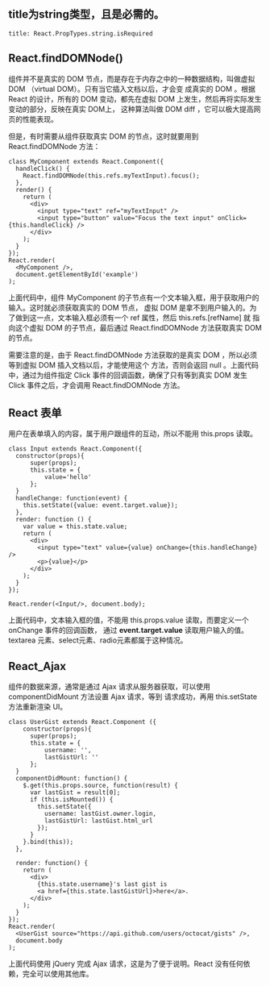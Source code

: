 ## title为string类型，且是必需的。

    title: React.PropTypes.string.isRequired

## React.findDOMNode()

组件并不是真实的 DOM 节点，而是存在于内存之中的一种数据结构，叫做虚拟 DOM （virtual DOM）。只有当它插入文档以后，才会变
成真实的 DOM 。根据 React 的设计，所有的 DOM 变动，都先在虚拟 DOM 上发生，然后再将实际发生变动的部分，反映在真实 DOM上，
这种算法叫做 DOM diff ，它可以极大提高网页的性能表现。

但是，有时需要从组件获取真实 DOM 的节点，这时就要用到 React.findDOMNode 方法：

    class MyComponent extends React.Component({
      handleClick() {
        React.findDOMNode(this.refs.myTextInput).focus();
      },
      render() {
        return (
          <div>
            <input type="text" ref="myTextInput" />
            <input type="button" value="Focus the text input" onClick={this.handleClick} />
          </div>
        );
      }
    });
    React.render(
      <MyComponent />,
      document.getElementById('example')
    );
    
上面代码中，组件 MyComponent 的子节点有一个文本输入框，用于获取用户的输入。这时就必须获取真实的 DOM 节点，
虚拟 DOM 是拿不到用户输入的。为了做到这一点，文本输入框必须有一个 ref 属性，然后 this.refs.[refName] 就
指向这个虚拟 DOM 的子节点，最后通过 React.findDOMNode 方法获取真实 DOM 的节点。

需要注意的是，由于 React.findDOMNode 方法获取的是真实 DOM ，所以必须等到虚拟 DOM 插入文档以后，才能使用这个
方法，否则会返回 null 。上面代码中，通过为组件指定 Click 事件的回调函数，确保了只有等到真实 DOM 发生 Click 
事件之后，才会调用 React.findDOMNode 方法。

## React 表单

用户在表单填入的内容，属于用户跟组件的互动，所以不能用 this.props 读取。

    class Input extends React.Component({
      constructor(props){
          super(props);
          this.state = {
              value='hello'
          };
      }
      handleChange: function(event) {
        this.setState({value: event.target.value});
      },
      render: function () {
        var value = this.state.value;
        return (
          <div>
            <input type="text" value={value} onChange={this.handleChange} />
            <p>{value}</p>
          </div>
        );
      }
    });

    React.render(<Input/>, document.body);
    
上面代码中，文本输入框的值，不能用 this.props.value 读取，而要定义一个 onChange 事件的回调函数，
通过 **event.target.value** 读取用户输入的值。textarea 元素、select元素、radio元素都属于这种情况。

## React_Ajax

组件的数据来源，通常是通过 Ajax 请求从服务器获取，可以使用 componentDidMount 方法设置 Ajax 请求，等到
请求成功，再用 this.setState 方法重新渲染 UI。
    
    class UserGist extends React.Component ({
        constructor(props){
          super(props);
          this.state = {
              username: '',
              lastGistUrl: ''
          };
      }
      componentDidMount: function() {
        $.get(this.props.source, function(result) {
          var lastGist = result[0];
          if (this.isMounted()) {
            this.setState({
              username: lastGist.owner.login,
              lastGistUrl: lastGist.html_url
            });
          }
        }.bind(this));
      },

      render: function() {
        return (
          <div>
            {this.state.username}'s last gist is
            <a href={this.state.lastGistUrl}>here</a>.
          </div>
        );
      }
    });
    React.render(
      <UserGist source="https://api.github.com/users/octocat/gists" />,
      document.body
    );
上面代码使用 jQuery 完成 Ajax 请求，这是为了便于说明。React 没有任何依赖，完全可以使用其他库。
